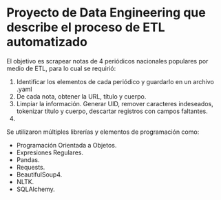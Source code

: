 # Proyecto de Data Engineering que describe el proceso de ETL automatizado

El objetivo es scrapear notas de 4 periódicos nacionales populares por medio de ETL, para lo cual se requirió:
1. Identificar los elementos de cada periódico y guardarlo en un archivo .yaml
2. De cada nota, obtener la URL, título y cuerpo.
3. Limpiar la información. Generar UID, remover caracteres indeseados, tokenizar título y cuerpo, descartar registros con campos faltantes.
4. 

Se utilizaron múltiples librerías y elementos de programación como:

* Programación Orientada a Objetos.
* Expresiones Regulares.
* Pandas.
* Requests.
* BeautifulSoup4.
* NLTK.
* SQLAlchemy.

